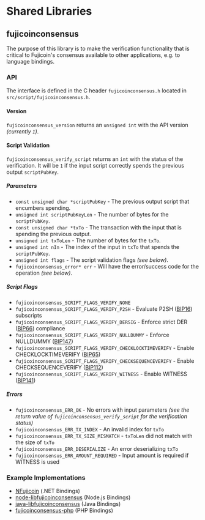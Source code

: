 Shared Libraries
================

## fujicoinconsensus

The purpose of this library is to make the verification functionality that is critical to Fujicoin's consensus available to other applications, e.g. to language bindings.

### API

The interface is defined in the C header `fujicoinconsensus.h` located in `src/script/fujicoinconsensus.h`.

#### Version

`fujicoinconsensus_version` returns an `unsigned int` with the API version *(currently `1`)*.

#### Script Validation

`fujicoinconsensus_verify_script` returns an `int` with the status of the verification. It will be `1` if the input script correctly spends the previous output `scriptPubKey`.

##### Parameters
- `const unsigned char *scriptPubKey` - The previous output script that encumbers spending.
- `unsigned int scriptPubKeyLen` - The number of bytes for the `scriptPubKey`.
- `const unsigned char *txTo` - The transaction with the input that is spending the previous output.
- `unsigned int txToLen` - The number of bytes for the `txTo`.
- `unsigned int nIn` - The index of the input in `txTo` that spends the `scriptPubKey`.
- `unsigned int flags` - The script validation flags *(see below)*.
- `fujicoinconsensus_error* err` - Will have the error/success code for the operation *(see below)*.

##### Script Flags
- `fujicoinconsensus_SCRIPT_FLAGS_VERIFY_NONE`
- `fujicoinconsensus_SCRIPT_FLAGS_VERIFY_P2SH` - Evaluate P2SH ([BIP16](https://github.com/fujicoin/bips/blob/master/bip-0016.mediawiki)) subscripts
- `fujicoinconsensus_SCRIPT_FLAGS_VERIFY_DERSIG` - Enforce strict DER ([BIP66](https://github.com/fujicoin/bips/blob/master/bip-0066.mediawiki)) compliance
- `fujicoinconsensus_SCRIPT_FLAGS_VERIFY_NULLDUMMY` - Enforce NULLDUMMY ([BIP147](https://github.com/fujicoin/bips/blob/master/bip-0147.mediawiki))
- `fujicoinconsensus_SCRIPT_FLAGS_VERIFY_CHECKLOCKTIMEVERIFY` - Enable CHECKLOCKTIMEVERIFY ([BIP65](https://github.com/fujicoin/bips/blob/master/bip-0065.mediawiki))
- `fujicoinconsensus_SCRIPT_FLAGS_VERIFY_CHECKSEQUENCEVERIFY` - Enable CHECKSEQUENCEVERIFY ([BIP112](https://github.com/fujicoin/bips/blob/master/bip-0112.mediawiki))
- `fujicoinconsensus_SCRIPT_FLAGS_VERIFY_WITNESS` - Enable WITNESS ([BIP141](https://github.com/fujicoin/bips/blob/master/bip-0141.mediawiki))

##### Errors
- `fujicoinconsensus_ERR_OK` - No errors with input parameters *(see the return value of `fujicoinconsensus_verify_script` for the verification status)*
- `fujicoinconsensus_ERR_TX_INDEX` - An invalid index for `txTo`
- `fujicoinconsensus_ERR_TX_SIZE_MISMATCH` - `txToLen` did not match with the size of `txTo`
- `fujicoinconsensus_ERR_DESERIALIZE` - An error deserializing `txTo`
- `fujicoinconsensus_ERR_AMOUNT_REQUIRED` - Input amount is required if WITNESS is used

### Example Implementations
- [NFujicoin](https://github.com/NicolasDorier/NFujicoin/blob/master/NFujicoin/Script.cs#L814) (.NET Bindings)
- [node-libfujicoinconsensus](https://github.com/bitpay/node-libfujicoinconsensus) (Node.js Bindings)
- [java-libfujicoinconsensus](https://github.com/dexX7/java-libfujicoinconsensus) (Java Bindings)
- [fujicoinconsensus-php](https://github.com/Bit-Wasp/fujicoinconsensus-php) (PHP Bindings)

